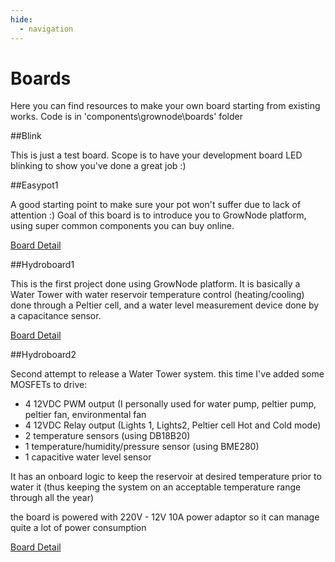 ```yaml
---
hide:
  - navigation
---  
```


# Boards

Here you can find resources to make your own board starting from existing works. Code is in 'components\grownode\boards' folder 

##Blink

This is just a test board. Scope is to have your development board LED blinking to show you've done a great job :)

##Easypot1

A good starting point to make sure your pot won't suffer due to lack of attention :)
Goal of this board is to introduce you to GrowNode platform, using super common components you can buy online.

[Board Detail](boards_easypot1.md)

##Hydroboard1

This is the first project done using GrowNode platform. It is basically a Water Tower with water reservoir temperature control (heating/cooling) done through a Peltier cell, and a water level measurement device done by a capacitance sensor.

[Board Detail](boards_hb1.md)

##Hydroboard2

Second attempt to release a Water Tower system. this time I've added some MOSFETs to drive:

- 4 12VDC PWM output (I personally used for water pump, peltier pump, peltier fan, environmental fan
- 4 12VDC Relay output (Lights 1, Lights2, Peltier cell Hot and Cold mode)
- 2 temperature sensors (using DB18B20)
- 1 temperature/humidity/pressure sensor (using BME280)
- 1 capacitive water level sensor

It has an onboard logic to keep the reservoir at desired temperature prior to water it (thus keeping the system on an acceptable temperature range through all the year)

the board is powered with 220V - 12V 10A power adaptor so it can manage quite a lot of power consumption

[Board Detail](boards_hb2.md)